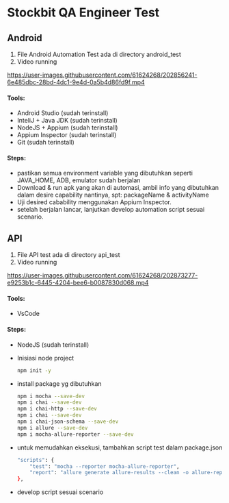 # Stockbit QA Engineer Test

## Android
1. File Android Automation Test ada di directory android_test
2. Video running

https://user-images.githubusercontent.com/61624268/202856241-6e485dbc-28bd-4dc1-9e4d-0a5b4d86fd9f.mp4


#### Tools:    
* Android Studio (sudah terinstall)  
* InteliJ + Java JDK (sudah terinstall)  
* NodeJS + Appium (sudah terinstall)  
* Appium Inspector (sudah terinstall)   
* Git (sudah terinstall)  
#### Steps:
* pastikan semua environment variable yang dibutuhkan seperti JAVA_HOME, ADB, emulator sudah berjalan  
* Download & run apk yang akan di automasi, ambil info yang dibutuhkan dalam desire capability nantinya, spt: packageName & activityName  
* Uji desired cabability menggunakan Appium Inspector.  
* setelah berjalan lancar, lanjutkan develop automation script sesuai scenario.  


## API
1. File API test ada di directory api_test
2. Video running


https://user-images.githubusercontent.com/61624268/202873277-e9253b1c-6445-4204-bee6-b0087830d068.mp4



#### Tools:
* VsCode

#### Steps:
* NodeJS (sudah terinstall)
* Inisiasi node project
    ```sh
    npm init -y
    ```

* install package yg dibutuhkan
    ```sh
    npm i mocha --save-dev
    npm i chai --save-dev
    npm i chai-http --save-dev
    npm i chai --save-dev
    npm i chai-json-schema --save-dev
    npm i allure --save-dev
    npm i mocha-allure-reporter --save-dev
    ```

* untuk memudahkan eksekusi, tambahkan script test dalam package.json
    ```sh
    "scripts": {
        "test": "mocha --reporter mocha-allure-reporter",
        "report": "allure generate allure-results --clean -o allure-report && allure open allure-report"
    },
    ```

* develop script sesuai scenario


